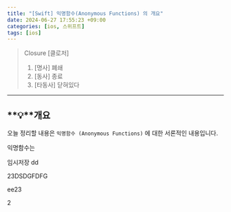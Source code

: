 ```yaml
---
title: "[Swift] 익명함수(Anonymous Functions) 의 개요"
date: 2024-06-27 17:55:23 +09:00
categories: [ios, 스위프트]
tags: [ios]
---
```


> Closure [클로저]
>
> 1. [명사] 폐쇄
> 2. [동사] 종료
> 3. [타동사] 닫혀있다

___



## **💡**개요

오늘 정리할 내용은 `익명함수 (Anonymous Functions)`  에 대한 서론적인 내용입니다.

익명함수는

임시저장 dd

23DSDGFDFG

ee23

2